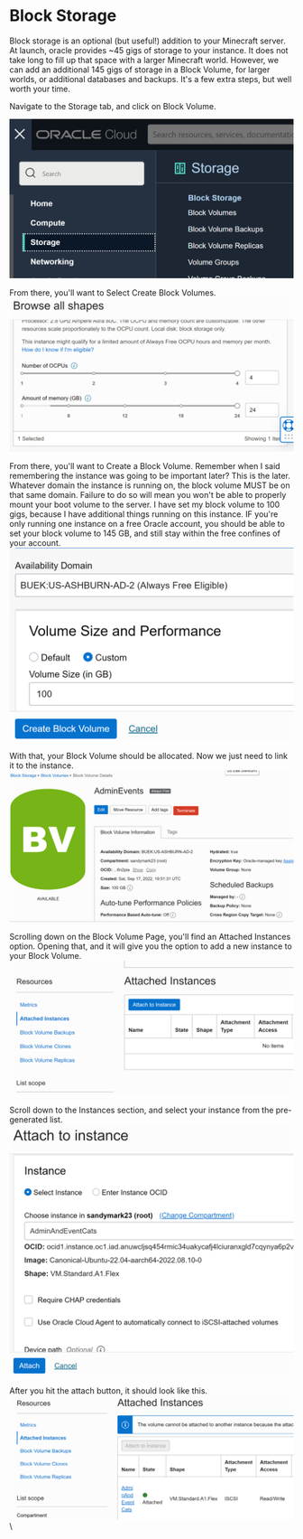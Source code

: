 # Block Storage

Block storage is an optional (but useful!) addition to your Minecraft server. At launch, oracle provides \~45 gigs of storage to your instance. It does not take long to fill up that space with a larger Minecraft world. However, we can add an additional 145 gigs of storage in a Block Volume, for larger worlds, or additional databases and backups. It's a few extra steps, but well worth your time.&#x20;

Navigate to the Storage tab, and click on Block Volume.&#x20;

![](<../../.gitbook/assets/image (12).png>)

From there, you'll want to Select Create Block Volumes.\
![](<../../.gitbook/assets/image (1).png>)

From there, you'll want to Create a Block Volume. Remember when I said remembering the instance was going to be important later? This is the later. Whatever domain the instance is running on, the block volume MUST be on that same domain. Failure to do so will mean you won't be able to properly mount your boot volume to the server. I have set my block volume to 100 gigs, because I have additional things running on this instance. IF you're only running one instance on a free Oracle account, you should be able to set your block volume to 145 GB, and still stay within the free confines of your account. \
![](<../../.gitbook/assets/image (10).png>)

With that, your Block Volume should be allocated. Now we just need to link it to the instance.\
![](<../../.gitbook/assets/image (6).png>)

Scrolling down on the Block Volume Page, you'll find an Attached Instances option. Opening that, and it will give you the option to add a new instance to your Block Volume. \
![](../../.gitbook/assets/image.png)

Scroll down to the Instances section, and select your instance from the pre-generated list. \
![](<../../.gitbook/assets/image (9).png>)

After you hit the attach button, it should look like this.\
![](<../../.gitbook/assets/image (2).png>)\

